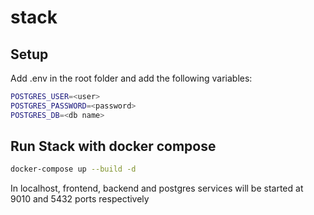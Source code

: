 # stack

## Setup

Add .env in the root folder and add the following variables:

```bash
POSTGRES_USER=<user>
POSTGRES_PASSWORD=<password>
POSTGRES_DB=<db name>
```

## Run Stack with docker compose

```bash
docker-compose up --build -d
```

In localhost, frontend, backend and postgres services will be started at 9010 
and 5432 ports respectively
